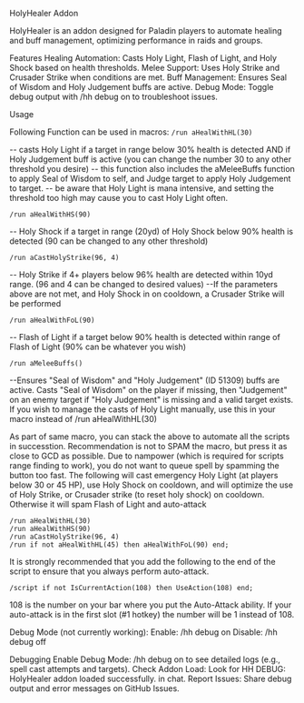 HolyHealer Addon

HolyHealer is an addon designed for Paladin players to automate healing and buff management, optimizing performance in raids and groups.

Features
Healing Automation: Casts Holy Light, Flash of Light, and Holy Shock based on health thresholds.
Melee Support: Uses Holy Strike and Crusader Strike when conditions are met.
Buff Management: Ensures Seal of Wisdom and Holy Judgement buffs are active.
Debug Mode: Toggle debug output with /hh debug on to troubleshoot issues.

Usage

Following Function can be used in macros:
```/run aHealWithHL(30)```

-- casts Holy Light if a target in range below 30% health is detected AND if Holy Judgement buff is active (you can change the number 30 to any other threshold you desire)
-- this function also includes the aMeleeBuffs function to apply Seal of Wisdom to self, and Judge target to apply Holy Judgement to target.
-- be aware that Holy Light is mana intensive, and setting the threshold too high may cause you to cast Holy Light often.

```/run aHealWithHS(90) ```

-- Holy Shock if a target in range (20yd) of Holy Shock below 90% health is detected (90 can be changed to any other threshold)

```/run aCastHolyStrike(96, 4) ```

-- Holy Strike if 4+ players below 96% health are detected within 10yd range. (96 and 4 can be changed to desired values)
   --If the parameters above are not met, and Holy Shock in on cooldown, a Crusader Strike will be performed

```/run aHealWithFoL(90) ```

-- Flash of Light if a target below 90% health is detected within range of Flash of Light (90% can be whatever you wish)

```/run aMeleeBuffs()```

--Ensures "Seal of Wisdom" and "Holy Judgement" (ID 51309) buffs are active. Casts "Seal of Wisdom" on the player if missing, then "Judgement" on an enemy target if "Holy Judgement" is missing and a valid target exists.  If you wish to manage the casts of Holy Light manually, use this in your macro instead of /run aHealWithHL(30)

As part of same macro, you can stack the above to automate all the scripts in successtion.  Recommendation is not to SPAM the macro, but press it as close to GCD as possible.  Due to nampower (which is required for scripts range finding to work), you do not want to queue spell by spamming the button too fast.  The following will cast emergency Holy Light (at players below 30 or 45 HP), use Holy Shock on cooldown, and will optimize the use of Holy Strike, or Crusader strike (to reset holy shock) on cooldown.  Otherwise it will spam Flash of Light and auto-attack

```
/run aHealWithHL(30)
/run aHealWithHS(90)
/run aCastHolyStrike(96, 4)
/run if not aHealWithHL(45) then aHealWithFoL(90) end;
```

It is strongly recommended that you add the following to the end of the script to ensure that you always perform auto-attack.

```/script if not IsCurrentAction(108) then UseAction(108) end;```

108 is the number on your bar where you put the Auto-Attack ability.  If your auto-attack is in the first slot (#1 hotkey) the number will be 1 instead of 108.


Debug Mode (not currently working):
Enable: /hh debug on
Disable: /hh debug off

Debugging
Enable Debug Mode: /hh debug on to see detailed logs (e.g., spell cast attempts and targets).
Check Addon Load: Look for HH DEBUG: HolyHealer addon loaded successfully. in chat.
Report Issues: Share debug output and error messages on GitHub Issues.
